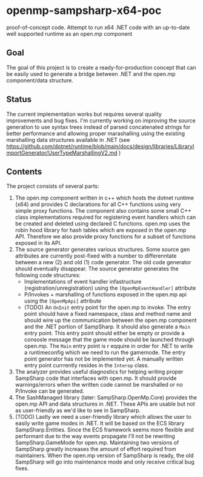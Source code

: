 # openmp-sampsharp-x64-poc
proof-of-concept code. Attempt to run x64 .NET code with an up-to-date well supported runtime as an open.mp component

Goal
----
The goal of this project is to create a ready-for-production concept that can be easily used to generate a bridge between .NET and the open.mp component/data structure.

Status
------
The current implementation works but requires several quality improvements and bug fixes. I'm currently working on improving the source generation to use syntax trees instead of parsed concatenated strings for better performance and allowing proper marashalling using the existing marshalling data structures available in .NET (see https://github.com/dotnet/runtime/blob/main/docs/design/libraries/LibraryImportGenerator/UserTypeMarshallingV2.md )

Contents
--------
The project consists of several parts:
1) The open.mp component written in c++ which hosts the dotnet runtime (x64) and provides C declarations for all C++ functions using very simple proxy functions. The component also contains some small C++ class implementations required for registering event handlers which can be created and deleted using declared C functions. open.mp uses the robin hood library for hash tables which are exposed in the open.mp API. Therefore we also provide proxy functions for a subset of functions exposed in its API.
2) The source generator generates various structures. Some source gen attributes are currently post-fixed with a number to differenntate between a new (2) and old (1) code generator. The old code generator should eventually disappear. The source generator generates the following code structures:
   - Implementations of event handler infastructure (registration/unregistration) using the `[OpenMpEventHandler]` attribute
   - P/Invokes + marshalling of functions exposed in the open.mp api using the `[OpenMpApi]` attribute
   - (TODO) An `OnInit` entry point for the open.mp to invoke. The entry point should have a fixed namespace, class and method name and should wire up the communication between the open.mp component and the .NET portion of SampSharp. It should also generate a `Main` entry point. This entry point should either be empty or provide a consosle message that the game mode should be launched through open.mp. The `Main` entry point is r eqquire in order for .NET to write a runtimeconfig which we need to run the gamemode. The entry point generator has not be implemented yet. A manually written entry point currrently resides in the `Interop` class.
4) The analyzer provides useful diagnostics for helping writing proper SampSharp code that interfaces with open.mp. It should provide warnings/errors when the written code cannot be marshalled or no P/Invoke can be generated.
5) The SashManaged library (later: SampSharp.OpenMp.Core) provides the open.mp API and data structures in .NET. These APIs are usable but not as user-friendly as we'd like to see in SampSharp.
6) (TODO) Lastly we need a user-friendly library which allows the user to easily write game modes in .NET. It will be based on the ECS library SampSharp.Entities. Since the ECS framework seems more flexible and performant due to the way events propagate I'll not be rewriting SampSharp.GameMode for open.mp. Maintaining two versions of SampSharp greatly increases the amount of effort required from maintainers. When the open.mp version of SampSharp is ready, the old SampSharp will go into maintenance mode and only receive critical bug fixes.
